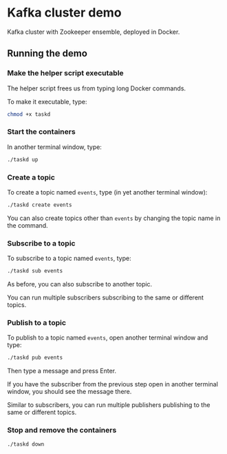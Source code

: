 # Kafka cluster demo

Kafka cluster with Zookeeper ensemble, deployed in Docker.

## Running the demo

### Make the helper script executable

The helper script frees us from typing long Docker commands.

To make it executable, type:

```bash
chmod +x taskd
```

### Start the containers

In another terminal window, type:

```bash
./taskd up
```

### Create a topic

To create a topic named `events`, type (in yet another terminal window):

```bash
./taskd create events
```

You can also create topics other than `events` by changing the topic name in the command.

### Subscribe to a topic

To subscribe to a topic named `events`, type:

```bash
./taskd sub events
```

As before, you can also subscribe to another topic.

You can run multiple subscribers subscribing to the same or different topics.

### Publish to a topic

To publish to a topic named `events`, open another terminal window and type:

```bash
./taskd pub events
```

Then type a message and press Enter.

If you have the subscriber from the previous step open in another terminal window, you should see the message there.

Similar to subscribers, you can run multiple publishers publishing to the same or different topics.

### Stop and remove the containers

```bash
./taskd down
```

